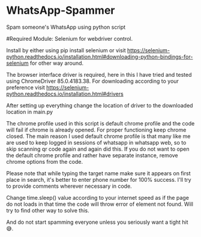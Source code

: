 # WhatsApp-Spammer
Spam someone's WhatsApp using python script

#Required Module:
Selenium for webdriver control.
 
 Install by either using 
                        pip install selenium
                        or visit https://selenium-python.readthedocs.io/installation.html#downloading-python-bindings-for-selenium for other way around.
                        
 The browser interface driver is required, here in this I have tried and tested using ChromeDriver 85.0.4183.38.
 For downloading according to your preference visit https://selenium-python.readthedocs.io/installation.html#drivers 
 
 After setting up everything change the location of driver to the downloaded location in main.py
 
 The chrome profile used in this script is default chrome profile and the code will fail if chrome is already opened.
 For proper functioning keep chrome closed.
 The main reason I used default chrome profile is that many like me are used to keep logged in sessions of whatsapp in whatsapp web,
 so to skip scanning qr code again and again did this. 
 If you do not want to open the default chrome profile and rather have separate instance, remove chrome options from the code.
 
 Please note that while typing the target name make sure it appears on first place in search, it's better to enter phone number for 100% success.
 I'll try to provide comments wherever necessary in code.
 
 Change time.sleep() value according to your internet speed as if the page do not loads in that time the code will throw error of element not found. 
 Will try to find other way to solve this.
 
 And do not start spamming everyone unless you seriously want a tight hit 😅.
